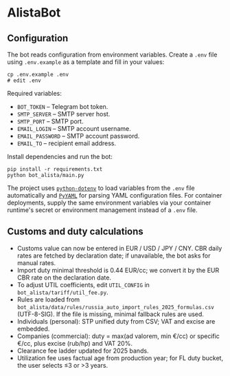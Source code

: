 # AlistaBot

## Configuration

The bot reads configuration from environment variables. Create a `.env` file using `.env.example` as a template and fill in your values:

```
cp .env.example .env
# edit .env
```

Required variables:

- `BOT_TOKEN` – Telegram bot token.
- `SMTP_SERVER` – SMTP server host.
- `SMTP_PORT` – SMTP port.
- `EMAIL_LOGIN` – SMTP account username.
- `EMAIL_PASSWORD` – SMTP account password.
- `EMAIL_TO` – recipient email address.

Install dependencies and run the bot:

```
pip install -r requirements.txt
python bot_alista/main.py
```

The project uses [`python-dotenv`](https://pypi.org/project/python-dotenv/) to load variables from the `.env` file automatically and [`PyYAML`](https://pypi.org/project/PyYAML/) for parsing YAML configuration files. For container deployments, supply the same environment variables via your container runtime's secret or environment management instead of a `.env` file.

## Customs and duty calculations

- Customs value can now be entered in EUR / USD / JPY / CNY. CBR daily rates are fetched by declaration date; if unavailable, the bot asks for manual rates.
- Import duty minimal threshold is 0.44 EUR/cc; we convert it by the EUR CBR rate on the declaration date.
- To adjust UTIL coefficients, edit `UTIL_CONFIG` in `bot_alista/tariff/util_fee.py`.
- Rules are loaded from `bot_alista/data/rules/russia_auto_import_rules_2025_formulas.csv` (UTF-8-SIG). If the file is missing, minimal fallback rules are used.
- Individuals (personal): STP unified duty from CSV; VAT and excise are embedded.
- Companies (commercial): duty = max(ad valorem, min €/cc) or specific €/cc, plus excise (rub/hp) and VAT 20%.
- Clearance fee ladder updated for 2025 bands.
- Utilization fee uses factual age from production year; for FL duty bucket, the user selects ≤3 or >3 years.

